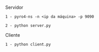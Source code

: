 Servidor

	1 - pyro4-ns -n <ip da máquina> -p 9090
 
	2 - python server.py

 
Cliente

	1 - python client.py
